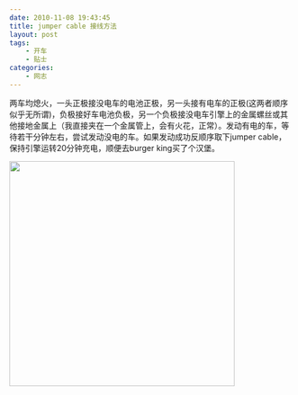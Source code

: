 ```yaml
---
date: 2010-11-08 19:43:45
title: jumper cable 接线方法
layout: post
tags:
    - 开车
    - 贴士
categories:
    - 网志
---
```

两车均熄火，一头正极接没电车的电池正极，另一头接有电车的正极(这两者顺序似乎无所谓)，负极接好车电池负极，另一个负极接没电车引擎上的金属螺丝或其他接地金属上（我直接夹在一个金属管上，会有火花，正常）。发动有电的车，等待若干分钟左右，尝试发动没电的车。如果发动成功反顺序取下jumper cable，保持引擎运转20分钟充电，顺便去burger king买了个汉堡。

<a href="http://pic.ztpala.com/wp-content/uploads/2010/11/IMG_0714.jpg"><img class="aligncenter size-medium wp-image-4499" title="IMG_0714" src="http://ztpala.com/wp-content/uploads/2010/11/IMG_0714-400x400.jpg" alt="" width="400" height="400" /></a>
